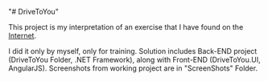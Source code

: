 

"# DriveToYou" 

This project is my interpretation of an exercise that I have found on the <a href="https://notehub.org/9pk10">Internet</a>.

I did it only by myself, only for training. Solution includes Back-END project (DriveToYou Folder, .NET Framework), along with Front-END (DriveToYou.UI, AngularJS). Screenshots from working project are in "ScreenShots" Folder.

